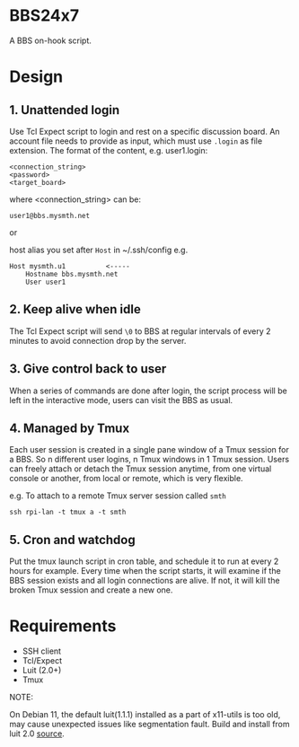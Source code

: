# BBS24x7
A BBS on-hook script.

# Design

## 1. Unattended login

Use Tcl Expect script to login and rest on a specific discussion board. An
account file needs to provide as input, which must use `.login` as file
extension. The format of the content,
e.g. user1.login:

```
<connection_string>
<password>
<target_board>
```

where <connection_string> can be:

```
user1@bbs.mysmth.net
```

or

host alias you set after `Host` in ~/.ssh/config
e.g.

```
Host mysmth.u1			<-----
    Hostname bbs.mysmth.net
    User user1
```

## 2. Keep alive when idle

The Tcl Expect script will send `\0` to BBS at regular intervals of every 2
minutes to avoid connection drop by the server.

## 3. Give control back to user

When a series of commands are done after login, the script process will be
left in the interactive mode, users can visit the BBS as usual.

## 4. Managed by Tmux

Each user session is created in a single pane window of a Tmux session for a 
BBS. So n different user logins, n Tmux windows in 1 Tmux session.
Users can freely attach or detach the Tmux session anytime, from one virtual
console or another, from local or remote, which is very flexible.

e.g. To attach to a remote Tmux server session called `smth`

```
ssh rpi-lan -t tmux a -t smth
```

## 5. Cron and watchdog

Put the tmux launch script in cron table, and schedule it to run at
every 2 hours for example. Every time when the script starts, it will examine
if the BBS session exists and all login connections are alive. If not, it will
kill the broken Tmux session and create a new one.


# Requirements

- SSH client
- Tcl/Expect
- Luit (2.0+)
- Tmux

NOTE:

On Debian 11, the default luit(1.1.1) installed as a part of x11-utils is too
old, may cause unexpected issues like segmentation fault. Build and install
from luit 2.0 [source][1].

[1]: <https://invisible-island.net/luit/> "Luit"


[//]: # (vim: tw=78:ts=8:sts=4:sw=4:noet:ft=markdown:norl:)
